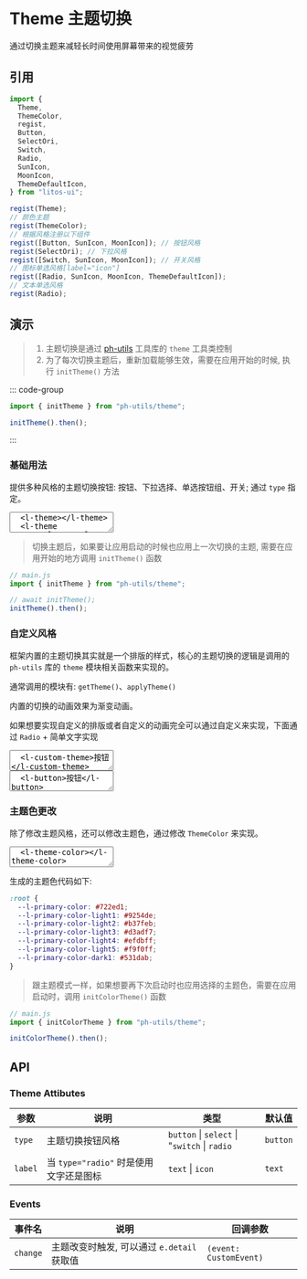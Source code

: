 # Theme 主题切换

通过切换主题来减轻长时间使用屏幕带来的视觉疲劳

## 引用

```js
import {
  Theme,
  ThemeColor,
  regist,
  Button,
  SelectOri,
  Switch,
  Radio,
  SunIcon,
  MoonIcon,
  ThemeDefaultIcon,
} from "litos-ui";

regist(Theme);
// 颜色主题
regist(ThemeColor);
// 根据风格注册以下组件
regist([Button, SunIcon, MoonIcon]); // 按钮风格
regist(SelectOri); // 下拉风格
regist([Switch, SunIcon, MoonIcon]); // 开关风格
// 图标单选风格[label="icon"]
regist([Radio, SunIcon, MoonIcon, ThemeDefaultIcon]);
// 文本单选风格
regist(Radio);
```

## 演示

> 1. 主题切换是通过 [ph-utils](https://www.npmjs.com/package/ph-utils) 工具库的 `theme` 工具类控制
> 2. 为了每次切换主题后，重新加载能够生效，需要在应用开始的时候, 执行 `initTheme()` 方法

::: code-group

```js [main.ts]
import { initTheme } from "ph-utils/theme";

initTheme().then();
```

:::

### 基础用法

提供多种风格的主题切换按钮: 按钮、下拉选择、单选按钮组、开关; 通过 `type` 指定。

<ClientOnly>
<l-code-preview>
<textarea lang="html">
  <l-theme></l-theme>
  <l-theme type="select"></l-theme>
  <l-theme type="switch" style="vertical-align:middle;"></l-theme>
  <l-theme type="radio" style="vertical-align:middle;"></l-theme>
</textarea>
</l-code-preview>
</ClientOnly>

> 切换主题后，如果要让应用启动的时候也应用上一次切换的主题, 需要在应用开始的地方调用 `initTheme()` 函数

```javascript
// main.js
import { initTheme } from "ph-utils/theme";

// await initTheme();
initTheme().then();
```

### 自定义风格

框架内置的主题切换其实就是一个排版的样式，核心的主题切换的逻辑是调用的 `ph-utils` 库的 `theme` 模块相关函数来实现的。

通常调用的模块有: `getTheme()`、`applyTheme()`

内置的切换的动画效果为渐变动画。

如果想要实现自定义的排版或者自定义的动画完全可以通过自定义来实现，下面通过 `Radio` + 简单文字实现

<ClientOnly>
<l-code-preview>
<textarea lang="html">
  <l-custom-theme>按钮</l-custom-theme>
</textarea>
<div class="source">
<textarea lang="html">
  <l-button>按钮</l-button>
</textarea>
</div>
</l-code-preview>
</ClientOnly>

### 主题色更改

除了修改主题风格，还可以修改主题色，通过修改 `ThemeColor` 来实现。

<ClientOnly>
<l-code-preview>
<textarea lang="html">
  <l-theme-color></l-theme-color>
</textarea>
</l-code-preview>
</ClientOnly>

生成的主题色代码如下:

```CSS
:root {
  --l-primary-color: #722ed1;
  --l-primary-color-light1: #9254de;
  --l-primary-color-light2: #b37feb;
  --l-primary-color-light3: #d3adf7;
  --l-primary-color-light4: #efdbff;
  --l-primary-color-light5: #f9f0ff;
  --l-primary-color-dark1: #531dab;
}
```

> 跟主题模式一样，如果想要再下次启动时也应用选择的主题色，需要在应用启动时，调用 `initColorTheme()` 函数

```javascript
// main.js
import { initColorTheme } from "ph-utils/theme";

initColorTheme().then();
```

## API

### Theme Attibutes

<!-- prettier-ignore -->
| 参数 | 说明 | 类型 | 默认值 |
| --- | --- | --- | --- |
| `type` | 主题切换按钮风格 | `button` \| `select` \| "`switch` \| `radio` | `button` |
| `label` | 当 `type="radio"` 时是使用文字还是图标 | `text` \| `icon` | `text` |

### Events

<!-- prettier-ignore -->
| 事件名 | 说明 | 回调参数 |
| --- | --- | --- |
| `change` | 主题改变时触发, 可以通过 `e.detail` 获取值 | `(event: CustomEvent)` |
